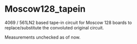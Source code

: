 # Moscow128_tapein
4069 / 561LN2 based tape-in circuit for Moscow 128 boards to replace/substitute the convoluted original circuit.  

Measurements unchecked as of now.

